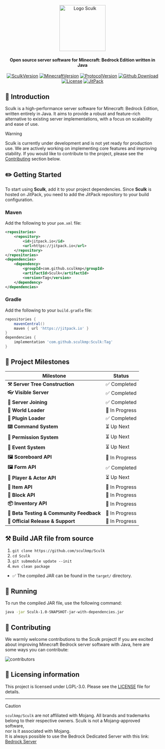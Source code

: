 <div align="center">
<img src="https://static.wikia.nocookie.net/minecraft_gamepedia/images/e/e2/Sculk_%28pre-release%29.png" width="150" height="150" alt="Logo Sculk">
<h4>Open source server software for Minecraft: Bedrock Edition written in Java</h4>

[![SculkVersion](https://img.shields.io/badge/version-soon-14191E.svg?cacheSeconds=2592000)]()
[![MinecraftVersion](https://img.shields.io/badge/minecraft-v1.21.51%20(Bedrock)-17272F)]()
[![ProtocolVersion](https://img.shields.io/badge/protocol-766-38D3DF)]()
[![Github Download](https://img.shields.io/github/downloads/sculkmp/Sculk/total?label=downloads%40total)]()
[![License](https://img.shields.io/badge/License-LGPL--3-yellow.svg)]()
[![JitPack](https://jitpack.io/v/sculkmp/Sculk.svg)]()

</div>

## 📖 Introduction

Sculk is a high-performance server software for Minecraft: Bedrock Edition, written entirely in Java. It aims to provide a robust and feature-rich alternative to existing server implementations, with a focus on scalability and ease of use.

> [!WARNING]
> Sculk is currently under development and is not yet ready for production use. We are actively working on implementing core features and improving stability. If you would like to contribute to the project, please see the [Contributing](#-contributing) section below.

## ✏️ Getting Started

To start using **Sculk**, add it to your project dependencies. Since **Sculk** is hosted on JitPack, you need to add the JitPack repository to your build configuration.

### Maven
Add the following to your `pom.xml` file:

```xml
<repositories>
    <repository>
        <id>jitpack.io</id>
        <url>https://jitpack.io</url>
    </repository>
</repositories>
<dependencies>
    <dependency>
        <groupId>com.github.sculkmp</groupId>
        <artifactId>Sculk</artifactId>
        <version>Tag</version>
    </dependency>
</dependencies>
```

### Gradle
Add the following to your `build.gradle` file:

```groovy
repositories {
    mavenCentral()
    maven { url 'https://jitpack.io' }
}
dependencies {
    implementation 'com.github.sculkmp:Sculk:Tag'
}
```

## 🚀 Project Milestones

| Milestone                                | Status  |
|------------------------------------------|---------|
| **⚒️ Server Tree Construction**          | ✅ Completed |
| **👓 Visible Server**                    | ✅ Completed |
| **🛜 Server Joining**                    | ✅ Completed |
| **🎍 World Loader**                      | 🚧 In Progress |
| **🔌 Plugin Loader**                     | ✅ Completed |
| **⌨️ Command System**                    | ⏳ Up Next |
| **🔐 Permission System**                 | ⏳ Up Next |
| **🎈 Event System**                      | ⏳ Up Next |
| **🖼 Scoreboard API**                    | 🚧 In Progress |
| **🖼 Form API**                          | ✅ Completed |
| **👤 Player & Actor API**                | ⏳ Up Next |
| **🔩 Item API**                          | 🚧 In Progress |
| **🧱 Block API**                         | 🚧 In Progress |
| **📦 Inventory API**                     | 🚧 In Progress |
| **🔬 Beta Testing & Community Feedback** | 🚧 In Progress |
| **🚀 Official Release & Support**        | 🚧 In Progress |


## ⚒️ Build JAR file from source
1. `git clone https://github.com/sculkmp/Sculk`
2. `cd Sculk`
3. `git submodule update --init`
4. `mvn clean package`

- ✅ The compiled JAR can be found in the `target/` directory.

## 🚀 Running
To run the compiled JAR file, use the following command:
```bash
java -jar Sculk-1.0-SNAPSHOT-jar-with-dependencies.jar
```

## 🙌 Contributing
We warmly welcome contributions to the Sculk project! If you are excited about improving Minecraft 
Bedrock server software with Java, here are some ways you can contribute:

![contributors](https://contrib.rocks/image?repo=sculkmp/Sculk)

## 📌 Licensing information
This project is licensed under LGPL-3.0. Please see the [LICENSE](/LICENSE) file for details.

---

> [!CAUTION]
> `sculkmp/Sculk` are not affiliated with Mojang.
> All brands and trademarks belong to their respective owners. Sculk is not a Mojang-approved software,  
> nor is it associated with Mojang.  
> It is always possible to use the Bedrock Dedicated Server with this link:
> [Bedrock Server](https://www.minecraft.net/en-us/download/server/bedrock)

